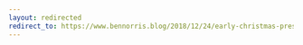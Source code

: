 ```yaml
---
layout: redirected
redirect_to: https://www.bennorris.blog/2018/12/24/early-christmas-present.html
---
```

